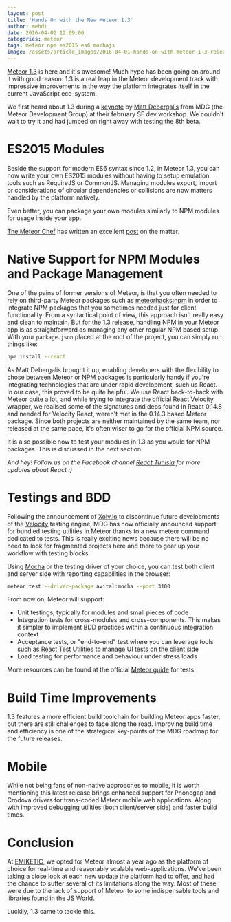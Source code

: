 ```yaml
---
layout: post
title: 'Hands On with the New Meteor 1.3'
author: mehdi
date: 2016-04-02 12:09:00
categories: meteor
tags: meteor npm es2015 es6 mochajs
image: /assets/article_images/2016-04-01-hands-on-with-meteor-1-3-release/emiketic-hands-on-meteor-1-3.jpg
---
```


[Meteor 1.3] is here and it's awesome! Much hype has been going on around it with good reason: 1.3 is a real leap
in the Meteor development track with impressive improvements in the way the platform integrates itself in the current JavaScript
eco-system.

We first heard about 1.3 during a [keynote] by [Matt Debergalis] from MDG (the Meteor Development Group) at their february SF dev workshop.
We couldn't wait to try it and had jumped on right away with testing the 8th beta.

# ES2015 Modules

Beside the support for modern ES6 syntax since 1.2, in Meteor 1.3, you can now write your own ES2015 modules without having to setup emulation tools such as RequireJS or CommonJS.
Managing modules export, import or considerations of circular dependencies or collisions are now matters handled by the platform natively.

Even better, you can package your own modules similarly to NPM modules for usage inside your app.

[The Meteor Chef] has written an excellent [post] on the matter.

# Native Support for NPM Modules and Package Management

One of the pains of former versions of Meteor, is that you often needed to rely on third-party Meteor packages such as [meteorhacks:npm]
in order to integrate NPM packages that you sometimes needed just for client functionality.
From a syntactical point of view, this approach isn't really easy and clean to maintain. But for the 1.3 release, handling
NPM in your Meteor app is as straightforward as managing any other regular NPM based setup. With your `package.json`
placed at the root of the project, you can simply run things like:

```sh
npm install --react
```

As Matt Debergalis brought it up, enabling developers with the flexibility to chose between Meteor or NPM packages is particularly handy if you're integrating
technologies that are under rapid development, such us React. In our case, this proved to be quite helpful.
We use React back-to-back with Meteor quite a lot, and while trying to integrate the official React Velocity wrapper, we realised some of the
signatures and deps found in React 0.14.8 and needed for Velocity React, weren't met in the 0.14.3 based Meteor package.
Since both projects are neither maintained by the same team, nor released at the same pace, it's often wiser to go for the
official NPM source.

It is also possible now to test your modules in 1.3 as you would for NPM packages. This is discussed in the next section.

_And hey! Follow us on the Facebook channel [React Tunisia] for more updates about React :)_

# Testings and BDD

Following the announcement of [Xolv.io] to discontinue future developments of the [Velocity] testing engine, MDG has
now officially announced support for bundled testing utilities in Meteor thanks to a new meteor command dedicated to tests.
This is really exciting news because there will be no need to look for fragmented projects here and there to gear up your workflow with testing blocks.

Using [Mocha] or the testing driver of your choice, you can test both client and server side with reporting capabilities in the
browser:

```sh
meteor test --driver-package avital:mocha --port 3100
```

From now on, Meteor will support:

- Unit testings, typically for modules and small pieces of code
- Integration tests for cross-modules and cross-components. This makes it simpler to implement BDD practices within a continuous integration context
- Acceptance tests, or "end-to-end" test where you can leverage tools such as [React Test Utilities] to manage UI tests on the client side
- Load testing for performance and behaviour under stress loads

More resources can be found at the official [Meteor guide] for tests.

# Build Time Improvements

1.3 features a more efficient build toolchain for building Meteor apps faster, but there are still challenges
to face along the road. Improving build time and efficiency is one of the strategical key-points of the MDG
roadmap for the future releases.

# Mobile

While not being fans of non-native approaches to mobile, it is worth mentioning this latest release brings enhanced support
for Phonegap and Crodova drivers for trans-coded Meteor mobile web applications. Along with improved debugging utilities (both client/server side)
and faster build times.

# Conclusion

At [EMIKETIC], we opted for Meteor almost a year ago as the platform of choice for real-time and reasonably scalable web-applications.
We've been taking a close look at each new update the platform had to offer, and had the chance to suffer several of its limitations along the way.
Most of these were due to the lack of support of Meteor to some indispensable tools and libraries found in the JS World.

Luckily, 1.3 came to tackle this.

[meteor 1.3]: http://info.meteor.com/blog/announcing-meteor-1.3
[emiketic]: http://www.emiketic.com
[keynote]: https://youtu.be/7d0xTR-eYh0
[matt debergalis]: https://twitter.com/debergalis
[meteorhacks:npm]: https://github.com/meteorhacks/npm
[react tunisia]: https://www.facebook.com/ReactJSTun/?fref=ts
[the meteor chef]: https://themeteorchef.com
[post]: https://themeteorchef.com/blog/meteor-1-3-from-a-20-000-foot-view/
[xolv.io]: https://forums.meteor.com/t/velocity-update-xolv-io-are-handing-meteor-testing-back-to-the-mdg/13117
[velocity]: https://github.com/meteor-velocity/velocity
[mocha]: https://mochajs.org/
[meteor guide]: http://guide.meteor.com/testing.html
[react test utilities]: https://facebook.github.io/react/docs/test-utils.html
